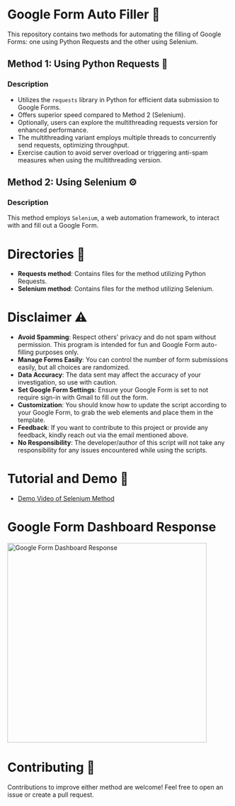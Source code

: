 # Google Form Auto Filler 📝

This repository contains two methods for automating the filling of Google Forms: one using Python Requests and the other using Selenium.

## Method 1: Using Python Requests 🐍

### Description
- Utilizes the `requests` library in Python for efficient data submission to Google Forms.
- Offers superior speed compared to Method 2 (Selenium).
- Optionally, users can explore the multithreading requests version for enhanced performance.
- The multithreading variant employs multiple threads to concurrently send requests, optimizing throughput.
- Exercise caution to avoid server overload or triggering anti-spam measures when using the multithreading version.


## Method 2: Using Selenium ⚙️

### Description
This method employs `Selenium`, a web automation framework, to interact with and fill out a Google Form.

# Directories 📁

- **Requests method**: Contains files for the method utilizing Python Requests.
- **Selenium method**: Contains files for the method utilizing Selenium.

# Disclaimer ⚠️

- **Avoid Spamming**: Respect others' privacy and do not spam without permission. This program is intended for fun and Google Form auto-filling purposes only.
- **Manage Forms Easily**: You can control the number of form submissions easily, but all choices are randomized.
- **Data Accuracy**: The data sent may affect the accuracy of your investigation, so use with caution.
- **Set Google Form Settings**: Ensure your Google Form is set to not require sign-in with Gmail to fill out the form.
- **Customization**: You should know how to update the script according to your Google Form, to grab the web elements and place them in the template.
- **Feedback**: If you want to contribute to this project or provide any feedback, kindly reach out via the email mentioned above.
- **No Responsibility**: The developer/author of this script will not take any responsibility for any issues encountered while using the scripts.


# Tutorial and Demo 🎥

- [Demo Video of Selenium Method](https://www.youtube.com/watch?v=Hkuh5pFczi4)

# Google Form Dashboard Response

<img src="https://github.com/ongcl03/Google-Form-Auto-Filler/assets/75270770/3f4ac342-df57-4755-958e-43ef42d4a183.png" alt="Google Form Dashboard Response" width="450">


# Contributing 🤝

Contributions to improve either method are welcome! Feel free to open an issue or create a pull request.
